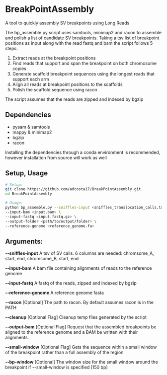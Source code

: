 # BreakPointAssembly
A tool to quickly assembly SV breakpoints using Long Reads

The bp_assemble.py script uses samtools, minimap2 and racon to assemble and polish a list of candidate SV breakpoints. Taking a tsv list of breakpoint positions as input along with the read fastq and bam the script follows 5 steps:

1. Extract reads at the breakpoint positions
2. Find reads that support and span the breakpoint on both chromosome copies
3. Generate scaffold breakpoint sequences using the longest reads that support each arm
4. Align all reads at breakpoint positions to the scaffolds
5. Polish the scaffold sequence using racon

The script assumes that the reads are zipped and indexed by bgzip

## Dependencies
- pysam & samtools
- mappy & minimap2
- bgzip
- racon

Installing the dependencies through a conda environment is recommended, however installation from source will work as well 

## Setup, Usage
```sh
# Setup:
git clone https://github.com/adcosta17/BreakPointAssembly.git
cd BreakPointAssembly

# Usage: 
python bp_assemble.py --sniffles-input <sniffles_translocation_calls.tsv> \
--input-bam <input.bam> \
--input-fastq <input.fastq.gz> \
--output-folder <path/to/output/folder> \
--reference-genome <reference_genome.fa>

```

## Arguments:
**--sniffles-input** A tsv of SV calls. 6 columns are needed: chromsome_A, start, end, chromsome_B, start, end

**--input-bam** A bam file containing alignments of reads to the reference genome

**--input-fastq** A fastq of the reads, zipped and indexed by bgzip

**--reference-genome** A reference genome fasta

**--racon** [Optional] The path to racon. By default assumes racon is in the PATH

**--cleanup** [Optional Flag] Cleanup temp files generated by the script

**--output-bam** [Optional Flag] Request that the assembled breakpoints be aligned to the reference genome and a BAM be written with their alignments.

**--small-window** [Optional Flag] Gets the sequence within a small window of the breakpoint rather than a full assembly of the region

**--bp-window** [Optional] The window size for the small window around the breakpoint if --small-window is specified [150 bp]

